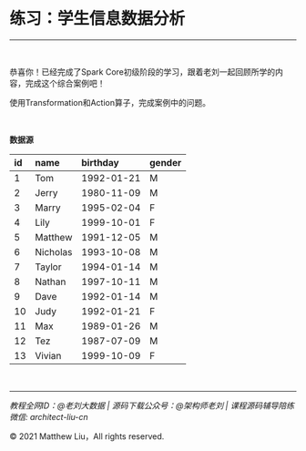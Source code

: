 # 练习：学生信息数据分析

---

<br>

恭喜你！已经完成了Spark Core初级阶段的学习，跟着老刘一起回顾所学的内容，完成这个综合案例吧！

使用Transformation和Action算子，完成案例中的问题。

<br>

**数据源**

| id   | name      | birthday    | gender  |
|:-----|:----------|:------------|:--------|
| 1    | Tom       | 1992-01-21  | M       |
| 2    | Jerry     | 1980-11-09  | M       |
| 3    | Marry     | 1995-02-04  | F       |
| 4    | Lily      | 1999-10-01  | F       |
| 5    | Matthew   | 1991-12-05  | M       |
| 6    | Nicholas  | 1993-10-08  | M       |
| 7    | Taylor    | 1994-01-14  | M       |
| 8    | Nathan    | 1997-10-11  | M       |
| 9    | Dave      | 1992-01-14  | M       |
| 10   | Judy      | 1992-01-21  | F       |
| 11   | Max       | 1989-01-26  | M       |
| 12   | Tez       | 1987-07-09  | M       |
| 13   | Vivian    | 1999-10-09  | F       |

<br>

---

_教程全网ID：@老刘大数据 | 源码下载公众号：@架构师老刘 | 课程源码辅导陪练微信: architect-liu-cn_

© 2021 Matthew Liu，All rights reserved. 